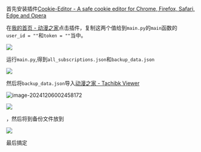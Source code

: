 首先安装插件[Cookie-Editor - A safe cookie editor for Chrome, Firefox, Safari, Edge and Opera](https://cookie-editor.com/)

在[我的首页 - 动漫之家](https://i.idmzj.com/)点击插件，复制这两个值给到`main.py`的`main`函数的  `user_id = ""`和`token = ""`当中。

![](https://cdn.jsdelivr.net/gh/heroxv/Image/test/202412060015953.png)

运行`main.py`,得到`all_subscriptions.json`和`backup_data.json`

![](https://cdn.jsdelivr.net/gh/heroxv/Image/test/202412060020759.png)

然后将`backup_data.json`导入[动漫之家 - Tachibk Viewer](https://tachibk.netlify.app/)

![image-20241206002458172](C:\Users\Nostro\AppData\Roaming\Typora\typora-user-images\image-20241206002458172.png)

![](https://cdn.jsdelivr.net/gh/heroxv/Image/test/202412060025354.png)

，然后将到备份文件放到

![](https://cdn.jsdelivr.net/gh/heroxv/Image/test/202412051837121.png)

最后搞定